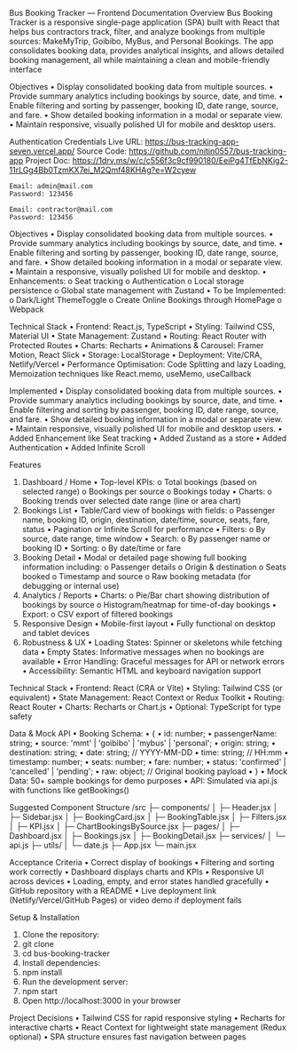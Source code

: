 Bus Booking Tracker — Frontend Documentation
Overview
Bus Booking Tracker is a responsive single-page application (SPA) built with React that helps bus contractors track, filter, and analyze bookings from multiple sources: MakeMyTrip, Goibibo, MyBus, and Personal Bookings.
The app consolidates booking data, provides analytical insights, and allows detailed booking management, all while maintaining a clean and mobile-friendly interface
 
Objectives
•	Display consolidated booking data from multiple sources.
•	Provide summary analytics including bookings by source, date, and time.
•	Enable filtering and sorting by passenger, booking ID, date range, source, and fare.
•	Show detailed booking information in a modal or separate view.
•	Maintain responsive, visually polished UI for mobile and desktop users.

Authentication Credentials 
    Live URL: https://bus-tracking-app-seven.vercel.app/
    Source Code: https://github.com/nitin0557/bus-tracking-app
    Project Doc: https://1drv.ms/w/c/c556f3c9cf990180/EeiPg4TfEbNKig2-11rLGg4Bb0TzmKX7ei_M2Qmf48KHAg?e=W2cyew

            
    Email: admin@mail.com
    Password: 123456

    Email: contractor@mail.com
    Password: 123456

Objectives
•	Display consolidated booking data from multiple sources.
•	Provide summary analytics including bookings by source, date, and time.
•	Enable filtering and sorting by passenger, booking ID, date range, source, and fare.
•	Show detailed booking information in a modal or separate view.
•	Maintain a responsive, visually polished UI for mobile and desktop.
•	Enhancements:
o	Seat tracking
o	Authentication
o	Local storage persistence
o	Global state management with Zustand
•	To be Implemented:
o	Dark/Light`ThemeToggle
o	Create Online Bookings through HomePage
o	Webpack



Technical Stack
•	Frontend: React.js, TypeScript
•	Styling: Tailwind CSS, Material UI
•	State Management: Zustand
•	Routing: React Router with Protected Routes
•	Charts: Recharts
•	Animations & Carousel: Framer Motion, React Slick
•	Storage: LocalStorage
•	Deployment: Vite/CRA, Netlify/Vercel
•	Performance Optimisation: Code Splitting and lazy Loading, Memoization techniques like React.memo, useMemo, useCallback


Implemented
•	Display consolidated booking data from multiple sources.
•	Provide summary analytics including bookings by source, date, and time.
•	Enable filtering and sorting by passenger, booking ID, date range, source, and fare.
•	Show detailed booking information in a modal or separate view.
•	Maintain responsive, visually polished UI for mobile and desktop users.
•	Added Enhancement like Seat tracking 
•	Added Zustand as a store 
•	Added Authentication 
•	Added Infinite Scroll


 
Features
1. Dashboard / Home
•	Top-level KPIs:
o	Total bookings (based on selected range)
o	Bookings per source
o	Bookings today
•	Charts:
o	Booking trends over selected date range (line or area chart)
2. Bookings List
•	Table/Card view of bookings with fields:
o	Passenger name, booking ID, origin, destination, date/time, source, seats, fare, status
•	Pagination or Infinite Scroll for performance
•	Filters:
o	By source, date range, time window
•	Search:
o	By passenger name or booking ID
•	Sorting:
o	By date/time or fare
3. Booking Detail
•	Modal or detailed page showing full booking information including:
o	Passenger details
o	Origin & destination
o	Seats booked
o	Timestamp and source
o	Raw booking metadata (for debugging or internal use)
4. Analytics / Reports
•	Charts:
o	Pie/Bar chart showing distribution of bookings by source
o	Histogram/heatmap for time-of-day bookings
•	Export:
o	CSV export of filtered bookings
5. Responsive Design
•	Mobile-first layout
•	Fully functional on desktop and tablet devices
6. Robustness & UX
•	Loading States: Spinner or skeletons while fetching data
•	Empty States: Informative messages when no bookings are available
•	Error Handling: Graceful messages for API or network errors
•	Accessibility: Semantic HTML and keyboard navigation support
 
Technical Stack
•	Frontend: React (CRA or Vite)
•	Styling: Tailwind CSS (or equivalent)
•	State Management: React Context or Redux Toolkit
•	Routing: React Router
•	Charts: Recharts or Chart.js
•	Optional: TypeScript for type safety
 
Data & Mock API
•	Booking Schema:
•	{
•	  id: number;
•	  passengerName: string;
•	  source: 'mmt' | 'goibibo' | 'mybus' | 'personal';
•	  origin: string;
•	  destination: string;
•	  date: string; // YYYY-MM-DD
•	  time: string; // HH:mm
•	  timestamp: number;
•	  seats: number;
•	  fare: number;
•	  status: 'confirmed' | 'cancelled' | 'pending';
•	  raw: object; // Original booking payload
•	}
•	Mock Data: 50+ sample bookings for demo purposes
•	API: Simulated via api.js with functions like getBookings()
 
Suggested Component Structure
/src
 ├─ components/
 │   ├─ Header.jsx
 │   ├─ Sidebar.jsx
 │   ├─ BookingCard.jsx
 │   ├─ BookingTable.jsx
 │   ├─ Filters.jsx
 │   ├─ KPI.jsx
 │   ├─ ChartBookingsBySource.jsx
 ├─ pages/
 │   ├─ Dashboard.jsx
 │   ├─ Bookings.jsx
 │   ├─ BookingDetail.jsx
 ├─ services/
 │   └─ api.js
 ├─ utils/
 │   └─ date.js
 ├─ App.jsx
 └─ main.jsx
 
Acceptance Criteria
•	Correct display of bookings
•	Filtering and sorting work correctly
•	Dashboard displays charts and KPIs
•	Responsive UI across devices
•	Loading, empty, and error states handled gracefully
•	GitHub repository with a README
•	Live deployment link (Netlify/Vercel/GitHub Pages) or video demo if deployment fails
 
Setup & Installation
1.	Clone the repository:
2.	git clone <repo-url>
3.	cd bus-booking-tracker
4.	Install dependencies:
5.	npm install
6.	Run the development server:
7.	npm start
8.	Open http://localhost:3000 in your browser
 
Project Decisions
•	Tailwind CSS for rapid responsive styling
•	Recharts for interactive charts
•	React Context for lightweight state management (Redux optional)
•	SPA structure ensures fast navigation between pages
 

          

